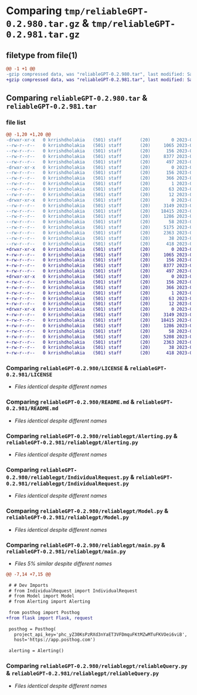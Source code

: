 # Comparing `tmp/reliableGPT-0.2.980.tar.gz` & `tmp/reliableGPT-0.2.981.tar.gz`

## filetype from file(1)

```diff
@@ -1 +1 @@
-gzip compressed data, was "reliableGPT-0.2.980.tar", last modified: Sat Jul  8 03:24:07 2023, max compression
+gzip compressed data, was "reliableGPT-0.2.981.tar", last modified: Sat Jul  8 03:29:31 2023, max compression
```

## Comparing `reliableGPT-0.2.980.tar` & `reliableGPT-0.2.981.tar`

### file list

```diff
@@ -1,20 +1,20 @@
-drwxr-xr-x   0 krrishdholakia   (501) staff       (20)        0 2023-07-08 03:24:07.177889 reliableGPT-0.2.980/
--rw-r--r--   0 krrishdholakia   (501) staff       (20)     1065 2023-06-23 13:49:22.000000 reliableGPT-0.2.980/LICENSE
--rw-r--r--   0 krrishdholakia   (501) staff       (20)      156 2023-07-08 03:24:07.177775 reliableGPT-0.2.980/PKG-INFO
--rw-r--r--   0 krrishdholakia   (501) staff       (20)     8377 2023-07-08 02:45:37.000000 reliableGPT-0.2.980/README.md
--rw-r--r--   0 krrishdholakia   (501) staff       (20)      497 2023-06-29 02:51:34.000000 reliableGPT-0.2.980/pyproject.toml
-drwxr-xr-x   0 krrishdholakia   (501) staff       (20)        0 2023-07-08 03:24:07.176364 reliableGPT-0.2.980/reliableGPT.egg-info/
--rw-r--r--   0 krrishdholakia   (501) staff       (20)      156 2023-07-08 03:24:07.000000 reliableGPT-0.2.980/reliableGPT.egg-info/PKG-INFO
--rw-r--r--   0 krrishdholakia   (501) staff       (20)      366 2023-07-08 03:24:07.000000 reliableGPT-0.2.980/reliableGPT.egg-info/SOURCES.txt
--rw-r--r--   0 krrishdholakia   (501) staff       (20)        1 2023-07-08 03:24:07.000000 reliableGPT-0.2.980/reliableGPT.egg-info/dependency_links.txt
--rw-r--r--   0 krrishdholakia   (501) staff       (20)       63 2023-07-08 03:24:07.000000 reliableGPT-0.2.980/reliableGPT.egg-info/requires.txt
--rw-r--r--   0 krrishdholakia   (501) staff       (20)       12 2023-07-08 03:24:07.000000 reliableGPT-0.2.980/reliableGPT.egg-info/top_level.txt
-drwxr-xr-x   0 krrishdholakia   (501) staff       (20)        0 2023-07-08 03:24:07.177585 reliableGPT-0.2.980/reliablegpt/
--rw-r--r--   0 krrishdholakia   (501) staff       (20)     3149 2023-07-07 02:48:09.000000 reliableGPT-0.2.980/reliablegpt/Alerting.py
--rw-r--r--   0 krrishdholakia   (501) staff       (20)    18415 2023-07-08 02:52:42.000000 reliableGPT-0.2.980/reliablegpt/IndividualRequest.py
--rw-r--r--   0 krrishdholakia   (501) staff       (20)     1286 2023-07-01 20:41:40.000000 reliableGPT-0.2.980/reliablegpt/Model.py
--rw-r--r--   0 krrishdholakia   (501) staff       (20)       58 2023-07-08 03:07:22.000000 reliableGPT-0.2.980/reliablegpt/__init__.py
--rw-r--r--   0 krrishdholakia   (501) staff       (20)     5175 2023-07-08 03:08:08.000000 reliableGPT-0.2.980/reliablegpt/main.py
--rw-r--r--   0 krrishdholakia   (501) staff       (20)     2363 2023-07-03 15:14:41.000000 reliableGPT-0.2.980/reliablegpt/reliableQuery.py
--rw-r--r--   0 krrishdholakia   (501) staff       (20)       38 2023-07-08 03:24:07.177975 reliableGPT-0.2.980/setup.cfg
--rw-r--r--   0 krrishdholakia   (501) staff       (20)      418 2023-07-08 03:23:39.000000 reliableGPT-0.2.980/setup.py
+drwxr-xr-x   0 krrishdholakia   (501) staff       (20)        0 2023-07-08 03:29:31.329740 reliableGPT-0.2.981/
+-rw-r--r--   0 krrishdholakia   (501) staff       (20)     1065 2023-06-23 13:49:22.000000 reliableGPT-0.2.981/LICENSE
+-rw-r--r--   0 krrishdholakia   (501) staff       (20)      156 2023-07-08 03:29:31.329597 reliableGPT-0.2.981/PKG-INFO
+-rw-r--r--   0 krrishdholakia   (501) staff       (20)     8377 2023-07-08 02:45:37.000000 reliableGPT-0.2.981/README.md
+-rw-r--r--   0 krrishdholakia   (501) staff       (20)      497 2023-06-29 02:51:34.000000 reliableGPT-0.2.981/pyproject.toml
+drwxr-xr-x   0 krrishdholakia   (501) staff       (20)        0 2023-07-08 03:29:31.328010 reliableGPT-0.2.981/reliableGPT.egg-info/
+-rw-r--r--   0 krrishdholakia   (501) staff       (20)      156 2023-07-08 03:29:31.000000 reliableGPT-0.2.981/reliableGPT.egg-info/PKG-INFO
+-rw-r--r--   0 krrishdholakia   (501) staff       (20)      366 2023-07-08 03:29:31.000000 reliableGPT-0.2.981/reliableGPT.egg-info/SOURCES.txt
+-rw-r--r--   0 krrishdholakia   (501) staff       (20)        1 2023-07-08 03:29:31.000000 reliableGPT-0.2.981/reliableGPT.egg-info/dependency_links.txt
+-rw-r--r--   0 krrishdholakia   (501) staff       (20)       63 2023-07-08 03:29:31.000000 reliableGPT-0.2.981/reliableGPT.egg-info/requires.txt
+-rw-r--r--   0 krrishdholakia   (501) staff       (20)       12 2023-07-08 03:29:31.000000 reliableGPT-0.2.981/reliableGPT.egg-info/top_level.txt
+drwxr-xr-x   0 krrishdholakia   (501) staff       (20)        0 2023-07-08 03:29:31.329391 reliableGPT-0.2.981/reliablegpt/
+-rw-r--r--   0 krrishdholakia   (501) staff       (20)     3149 2023-07-07 02:48:09.000000 reliableGPT-0.2.981/reliablegpt/Alerting.py
+-rw-r--r--   0 krrishdholakia   (501) staff       (20)    18415 2023-07-08 02:52:42.000000 reliableGPT-0.2.981/reliablegpt/IndividualRequest.py
+-rw-r--r--   0 krrishdholakia   (501) staff       (20)     1286 2023-07-01 20:41:40.000000 reliableGPT-0.2.981/reliablegpt/Model.py
+-rw-r--r--   0 krrishdholakia   (501) staff       (20)       58 2023-07-08 03:07:22.000000 reliableGPT-0.2.981/reliablegpt/__init__.py
+-rw-r--r--   0 krrishdholakia   (501) staff       (20)     5208 2023-07-08 03:25:36.000000 reliableGPT-0.2.981/reliablegpt/main.py
+-rw-r--r--   0 krrishdholakia   (501) staff       (20)     2363 2023-07-03 15:14:41.000000 reliableGPT-0.2.981/reliablegpt/reliableQuery.py
+-rw-r--r--   0 krrishdholakia   (501) staff       (20)       38 2023-07-08 03:29:31.329808 reliableGPT-0.2.981/setup.cfg
+-rw-r--r--   0 krrishdholakia   (501) staff       (20)      418 2023-07-08 03:29:10.000000 reliableGPT-0.2.981/setup.py
```

### Comparing `reliableGPT-0.2.980/LICENSE` & `reliableGPT-0.2.981/LICENSE`

 * *Files identical despite different names*

### Comparing `reliableGPT-0.2.980/README.md` & `reliableGPT-0.2.981/README.md`

 * *Files identical despite different names*

### Comparing `reliableGPT-0.2.980/reliablegpt/Alerting.py` & `reliableGPT-0.2.981/reliablegpt/Alerting.py`

 * *Files identical despite different names*

### Comparing `reliableGPT-0.2.980/reliablegpt/IndividualRequest.py` & `reliableGPT-0.2.981/reliablegpt/IndividualRequest.py`

 * *Files identical despite different names*

### Comparing `reliableGPT-0.2.980/reliablegpt/Model.py` & `reliableGPT-0.2.981/reliablegpt/Model.py`

 * *Files identical despite different names*

### Comparing `reliableGPT-0.2.980/reliablegpt/main.py` & `reliableGPT-0.2.981/reliablegpt/main.py`

 * *Files 5% similar despite different names*

```diff
@@ -7,14 +7,15 @@
 
 # # Dev Imports
 # from IndividualRequest import IndividualRequest
 # from Model import Model
 # from Alerting import Alerting
 
 from posthog import Posthog
+from flask import Flask, request
 
 posthog = Posthog(
   project_api_key='phc_yZ30KsPzRXd3nYaET3VFDmquFKtMZwMTuFKVOei6viB',
   host='https://app.posthog.com')
 
 alerting = Alerting()
```

### Comparing `reliableGPT-0.2.980/reliablegpt/reliableQuery.py` & `reliableGPT-0.2.981/reliablegpt/reliableQuery.py`

 * *Files identical despite different names*

